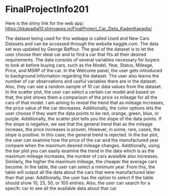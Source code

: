 # FinalProjectInfo201

Here is the shiny link for the web app: https://kkapadia10.shinyapps.io/FinalProject_Car_Data_KadenKapadia/

The dataset being used for this webapp is called Used and New Cars Datasets and can be accessed through the website kaggle.com. The data set was updated by George Baffour. 
The goal of the dataset is to let the user choose their ideal car and to find a car that fits all their desired requirements. 
The data consists of several variables necessary for buyers to look at before buying cars, such as the Model, Year, Status, Mileage, Price, and MSRP of the car. 
In the Welcome panel, the user gets introduced to background information regarding the dataset. The user also learns the number of car observations and useful variables there are in the dataset. Also, they can see a random sample of 10 car data values from the dataset.
In the scatter plot, the user can select a certain car model and based on that, the plot shows them a comparison of the price vs mileage for all the cars of that model. I am aiming to reveal the trend that as mileage increases, the price value of the car decreases. Additionally, the color options lets the user choose if they want the data points to be red, orange, green, blue, or purple. Additionally, the scatter plot tells you the slope of the data points. If the slope is negative, we see that the general trend that as the mileage increaes, the price increases is proven. However, in some, rare, cases, the slope is positive. In this case, the general trend is rejected. 
In the bar plot, the user can examine how the price of the car and the manufactured year compare when the maximum desired mileage changes. Additionally, using the bar plot you can easily examine the trend in the data which is as the maximum mileage increases, the number of cars avaialble also increases. Similarly, the higher the maximum mileage, the cheaper the average cars become.
In the table, the user can select a minimum year. From this, the table will output all the data about the cars that were manufactured later than that year. Additionally, the user has the option to select if the table should show 10, 25, 50, or 100 entries. Also, the user can search for a specifc car to see all the available data about that car.
